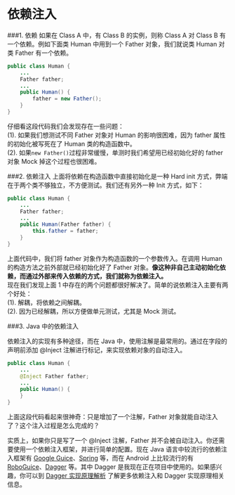 依赖注入
====================================
###1. 依赖
如果在 Class A 中，有 Class B 的实例，则称 Class A 对 Class B 有一个依赖。例如下面类 Human 中用到一个 Father 对象，我们就说类 Human 对类 Father 有一个依赖。

```java
public class Human {
    ...
    Father father;
    ...
    public Human() {
        father = new Father();
    }
}
```
仔细看这段代码我们会发现存在一些问题：  
(1). 如果我们想测试不同 Father 对象对 Human 的影响很困难，因为 father 属性的初始化被写死在了 Human 类的构造函数中。  
(2). 如果`new Father()`过程非常缓慢，单测时我们希望用已经初始化好的 father 对象 Mock 掉这个过程也很困难。  

###2. 依赖注入
上面将依赖在构造函数中直接初始化是一种 Hard init 方式，弊端在于两个类不够独立，不方便测试。我们还有另外一种 Init 方式，如下：  

```java
public class Human {
    ...
    Father father;
    ...
    public Human(Father father) {
        this.father = father;
    }
}
```

上面代码中，我们将 father 对象作为构造函数的一个参数传入。在调用 Human 的构造方法之前外部就已经初始化好了 Father 对象。**像这种非自己主动初始化依赖，而通过外部来传入依赖的方式，我们就称为依赖注入。**  
现在我们发现上面 1 中存在的两个问题都很好解决了。简单的说依赖注入主要有两个好处：  
(1). 解耦，将依赖之间解耦。  
(2). 因为已经解耦，所以方便做单元测试，尤其是 Mock 测试。  

###3. Java 中的依赖注入

依赖注入的实现有多种途径，而在 Java 中，使用注解是最常用的。通过在字段的声明前添加 @Inject 注解进行标记，来实现依赖对象的自动注入。

```java
public class Human {
    ...
    @Inject Father father;
    ...
    public Human() {
    }
}
```

上面这段代码看起来很神奇：只是增加了一个注解，Father 对象就能自动注入了？这个注入过程是怎么完成的？

实质上，如果你只是写了一个 @Inject 注解，Father 并不会被自动注入。你还需要使用一个依赖注入框架，并进行简单的配置。现在 Java 语言中较流行的依赖注入框架有 [Google Guice](https://github.com/google/guice)、[Spring](http://projects.spring.io/spring-framework/) 等，而在 Android 上比较流行的有 [RoboGuice](https://github.com/roboguice/roboguice)、[Dagger](http://square.github.io/dagger/) 等。其中 Dagger 是我现在正在项目中使用的。如果感兴趣，你可以到 [Dagger 实现原理解析](https://github.com/android-cn/android-open-project-analysis/tree/master/dagger) 了解更多依赖注入和 Dagger 实现原理相关信息。
